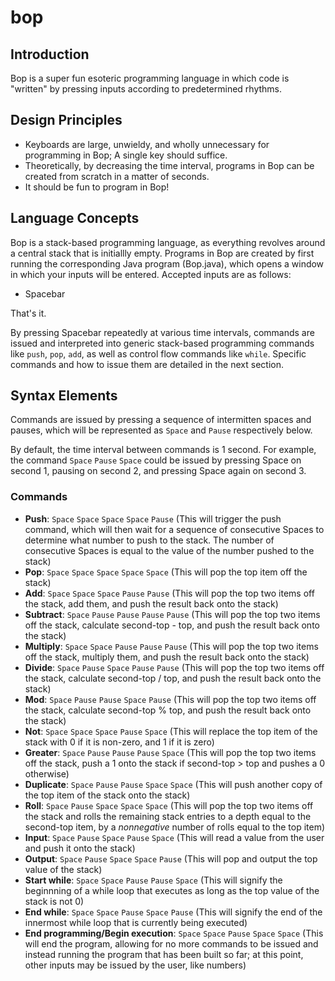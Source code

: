 # bop
## Introduction
Bop is a super fun esoteric programming language in which code is "written" by pressing inputs according to predetermined rhythms.
## Design Principles
- Keyboards are large, unwieldy, and wholly unnecessary for programming in Bop; A single key should suffice.
- Theoretically, by decreasing the time interval, programs in Bop can be created from scratch in a matter of seconds.
- It should be fun to program in Bop!
## Language Concepts
Bop is a stack-based programming language, as everything revolves around a central stack that is initiallly empty. Programs in Bop are created by first running the corresponding Java program (Bop.java), which opens a window in which your inputs will be entered. Accepted inputs are as follows:
- Spacebar

That's it.

By pressing Spacebar repeatedly at various time intervals, commands are issued and interpreted into generic stack-based programming commands like `push`, `pop`, `add`, as well as control flow commands like `while`. Specific commands and how to issue them are detailed in the next section.
## Syntax Elements
Commands are issued by pressing a sequence of intermitten spaces and pauses, which will be represented as `Space` and `Pause` respectively below.

By default, the time interval between commands is 1 second. For example, the command `Space` `Pause` `Space` could be issued by pressing Space on second 1, pausing on second 2, and pressing Space again on second 3.
### Commands
- **Push**: `Space` `Space` `Space` `Space` `Pause` (This will trigger the push command, which will then wait for a sequence of consecutive Spaces to determine what number to push to the stack. The number of consecutive Spaces is equal to the value of the number pushed to the stack)
- **Pop**: `Space` `Space` `Space` `Space` `Space` (This will pop the top item off the stack)
- **Add**: `Space` `Space` `Space` `Pause` `Pause` (This will pop the top two items off the stack, add them, and push the result back onto the stack)
- **Subtract**: `Space` `Pause` `Pause` `Pause` `Pause` (This will pop the top two items off the stack, calculate second-top - top, and push the result back onto the stack)
- **Multiply**: `Space` `Space` `Pause` `Pause` `Pause` (This will pop the top two items off the stack, multiply them, and push the result back onto the stack)
- **Divide**: `Space` `Pause` `Space` `Pause` `Pause` (This will pop the top two items off the stack, calculate second-top / top, and push the result back onto the stack)
- **Mod**: `Space` `Pause` `Pause` `Space` `Pause` (This will pop the top two items off the stack, calculate second-top % top, and push the result back onto the stack)
- **Not**: `Space` `Space` `Space` `Pause` `Space` (This will replace the top item of the stack with 0 if it is non-zero, and 1 if it is zero)
- **Greater**: `Space` `Pause` `Pause` `Pause` `Space` (This will pop the top two items off the stack, push a 1 onto the stack if second-top > top and pushes a 0 otherwise)
- **Duplicate**: `Space` `Pause` `Pause` `Space` `Space` (This will push another copy of the top item of the stack onto the stack)
- **Roll**: `Space` `Pause` `Space` `Space` `Space` (This will pop the top two items off the stack and rolls the remaining stack entries to a depth equal to the second-top item, by a *nonnegative* number of rolls equal to the top item)
- **Input**: `Space` `Pause` `Space` `Pause` `Space` (This will read a value from the user and push it onto the stack)
- **Output**: `Space` `Pause` `Space` `Space` `Pause` (This will pop and output the top value of the stack)
- **Start while**: `Space` `Space` `Pause` `Pause` `Space` (This will signify the beginnning of a while loop that executes as long as the top value of the stack is not 0)
- **End while**: `Space` `Space` `Pause` `Space` `Pause` (This will signify the end of the innermost while loop that is currently being executed)
- **End programming/Begin execution**: `Space` `Space` `Pause` `Space` `Space` (This will end the program, allowing for no more commands to be issued and instead running the program that has been built so far; at this point, other inputs may be issued by the user, like numbers)

